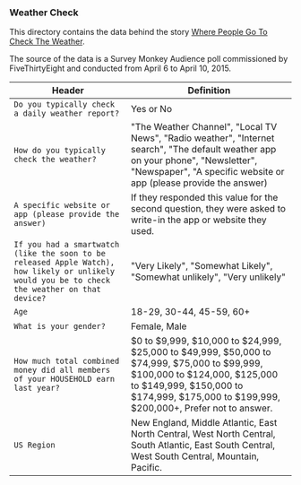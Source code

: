 ### Weather Check

This directory contains the data behind the story [Where People Go To Check The Weather](http://fivethirtyeight.com/datalab/weather-forecast-news-app-habits).

The source of the data is a Survey Monkey Audience poll commissioned by FiveThirtyEight and conducted from April 6 to April 10, 2015. 

Header | Definition
---|---------
`Do you typically check a daily weather report?` | Yes or No
`How do you typically check the weather?` | "The Weather Channel", "Local TV News", "Radio weather", "Internet search", "The default weather app on your phone", "Newsletter", "Newspaper", "A specific website or app (please provide the answer)
`A specific website or app (please provide the answer)` | If they responded this value for the second question, they were asked to write-in the app or website they used. 
`If you had a smartwatch (like the soon to be released Apple Watch), how likely or unlikely would you be to check the weather on that device?` | "Very Likely", "Somewhat Likely", "Somewhat unlikely", "Very unlikely"
`Age` | 18-29, 30-44, 45-59, 60+
`What is your gender?` | Female, Male
`How much total combined money did all members of your HOUSEHOLD earn last year?` | $0 to $9,999, $10,000 to $24,999, $25,000 to $49,999, $50,000 to $74,999, $75,000 to $99,999, $100,000 to $124,000, $125,000 to $149,999, $150,000 to $174,999, $175,000 to $199,999, $200,000+, Prefer not to answer. 
`US Region` | New England, Middle Atlantic, East North Central, West North Central, South Atlantic, East South Central, West South Central, Mountain, Pacific. 

